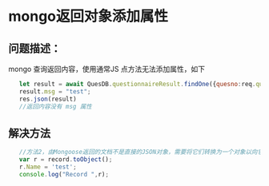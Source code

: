 # mongo返回对象添加属性

## 问题描述：

 mongo 查询返回内容，使用通常JS 点方法无法添加属性，如下

```js
   let result = await QuesDB.questionnaireResult.findOne({quesno:req.query._id, userno:req.token.userno});
   result.msg = "test";
   res.json(result)
   //返回内容没有 msg 属性
```

## 解决方法

```js
   //方法2，由Mongoose返回的文档不是直接的JSON对象，需要将它们转换为一个对象以向它们添加属性
   var r = record.toObject();
   r.Name = 'test';
   console.log("Record ",r);
```

